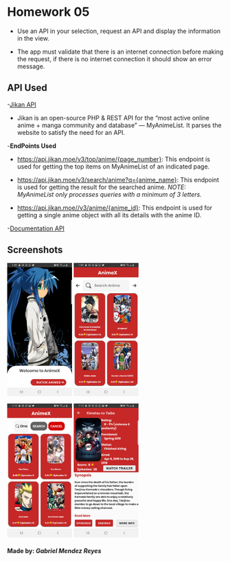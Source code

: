 # Homework 05

* Use an API in your selection, request an API and display the information in the view.
 
* The app must validate that there is an internet connection before making the request, if there is no internet connection it should show an error message.
 
## API Used
-[Jikan API](https://jikan.moe/)
* Jikan is an open-source PHP & REST API for the “most active online anime + manga community and database” — MyAnimeList. It parses the website to satisfy the need for an API.

-**EndPoints Used**
* https://api.jikan.moe/v3/top/anime/{page_number}: This endpoint is used for getting the top items on MyAnimeList of an indicated page.

* https://api.jikan.moe/v3/search/anime?q={anime_name}: This endpoint is used for getting the result for the searched anime. *NOTE: MyAnimeList only processes queries with a minimum of 3 letters.*

* https://api.jikan.moe//v3/anime/{anime_id}: This endpoint is used for getting a single anime object with all its details with the anime ID.

-[Documentation API](https://jikan.docs.apiary.io/#)

## Screenshots
<p aling="center">
<img src="/ScreenShots/Screen01.jpg" width="30%" /> <img src="/ScreenShots/Screen02.jpg" width="30%" /> 
</p>
<p aling="center">
<img src="/ScreenShots/Screen03.jpg" width="30%" /> <img src="/ScreenShots/Screen04.jpg" width="30%" />  
</p>
 
 #### Made by: *Gabriel Mendez Reyes*
